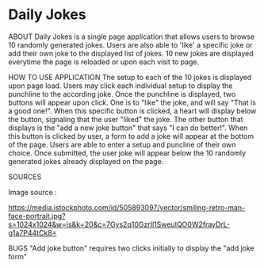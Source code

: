 # Daily Jokes

ABOUT
Daily Jokes is a single page application that allows users to browse 10 randomly generated jokes. Users are also able to 'like' a specific joke or add their own joke to the displayed list of jokes. 10 new jokes are displayed everytime the page is reloaded or upon each visit to page.

HOW TO USE APPLICATION
The setup to each of the 10 jokes is displayed upon page load. Users may click each individual setup to display the punchline to the according joke. Once the punchline is displayed, two buttons will appear upon click. One is to "like" the joke, and will say "That is a good one!". When this specific button is clicked, a heart will display below the button, signaling that the user "liked" the joke. The other button that displays is the "add a new joke button" that says "I can do better!". When this button is clicked by user, a form to add a joke will appear at the bottom of the page. Users are able to enter a setup and puncline of their own choice. Once submitted, the user joke will appear below the 10 randomly generated jokes already displayed on the page. 

SOURCES

Image source : 

https://media.istockphoto.com/id/505893097/vector/smiling-retro-man-face-portrait.jpg?s=1024x1024&w=is&k=20&c=7Gys2q10GzrIl1SweuIQO0W2frayDrL-g1a7P44tCk8=

BUGS
"Add joke button" requires two clicks initially to display the "add joke form"
